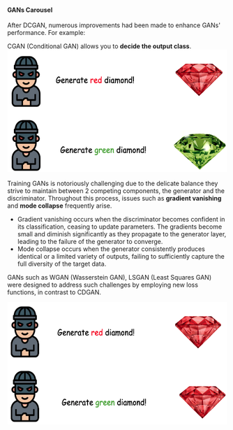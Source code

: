 #### GANs Carousel

After DCGAN, numerous improvements had been made to enhance GANs' performance. For example:

CGAN (Conditional GAN) allows you to <b>decide the output class</b>.
<img src="https://github.com/lady-h-world/My_Garden/blob/main/images/Secret_Guest_images/exp_cgan.png" width="560" height="280" />

Training GANs is notoriously challenging due to the delicate balance they strive to maintain between 2 competing components, the generator and the discriminator. Throughout this process, issues such as <b>gradient vanishing</b> and <b>mode collapse</b> frequently arise.
* Gradient vanishing occurs when the discriminator becomes confident in its classification, ceasing to update parameters. The gradients become small and diminish significantly as they propagate to the generator layer, leading to the failure of the generator to converge.
* Mode collapse occurs when the generator consistently produces identical or a limited variety of outputs, failing to sufficiently capture the full diversity of the target data.

GANs such as WGAN (Wasserstein GAN), LSGAN (Least Squares GAN) were designed to address such challenges by employing new loss functions, in contrast to CDGAN.

<img src="https://github.com/lady-h-world/My_Garden/blob/main/images/Secret_Guest_images/exp_mode_collapse.png" width="560" height="280" />


